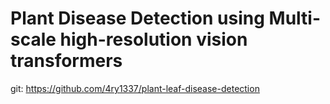 # Plant Disease Detection using Multi-scale high-resolution vision transformers

git: https://github.com/4ry1337/plant-leaf-disease-detection


